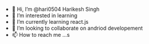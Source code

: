 - 👋 Hi, I’m @hari0504 Harikesh Singh 
- 👀 I’m interested in learning
- 🌱 I’m currently learning react.js
- 💞️ I’m looking to collaborate on andriod developement
- 📫 How to reach me ...s

<!---
hari0504/hari0504 is a ✨ special ✨ repository because its `README.md` (this file) appears on your GitHub profile.
You can click the Preview link to take a look at your changes.
--->
